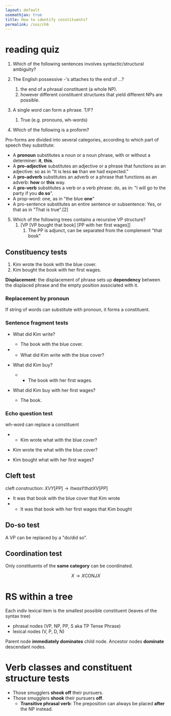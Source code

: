 ```yaml
---
layout: default
usemathjax: true
title: How to identify constituents?
permalink: /sos/ch6
---
```


# reading quiz

1. Which of the following sentences involves syntactic/structural ambiguity? 

2. The English possessive -'s attaches to the end of ...? 
   1. the end of a phrasal constituent (a whole NP).
   2. however different constituent structures that yield different NPs are possible.

3. A single word can form a phrase. T/F?
   1. True (e.g. pronouns, wh-words)

4. Which of the following is a proform? 

Pro-forms are divided into several categories, according to which part of speech they substitute:

- A **pronoun** substitutes a noun or a noun phrase, with or without a determiner: **it**, **this**.
- A **pro-adjective** substitutes an adjective or a phrase that functions as an adjective: so as in "It is less **so** than we had expected."
- A **pro-adverb** substitutes an adverb or a phrase that functions as an adverb: **how** or **this** way.
- A **pro-verb** substitutes a verb or a verb phrase: do, as in: "I will go to the party if you **do so**".
- A prop-word: one, as in "the blue **one**"
- A pro-sentence substitutes an entire sentence or subsentence: Yes, or that as in "That is true".[2]

5. Which of the following trees contains a recursive VP structure? 
   1. [VP [VP bought that book] [PP with her first wages]]
      1. The PP is adjunct, can be separated from the complement "that book"

## Constituency tests
1. Kim wrote the book with the blue cover.
2. Kim bought the book with her first wages.

**Displacement**: the displacement of phrase sets up **dependency**
between the displaced phrase and the empty position associated with it.

### Replacement by pronoun

If string of words can substitute with pronoun, it forms a constituent.

### Sentence fragment tests

- What did Kim write?
  - The book with the blue cover.
- * What did Kim write with the blue cover?

- What did Kim buy?
  - * The book with her first wages.
- What did Kim buy with her first wages?
  - The book.

### Echo question test

wh-word can replace a constituent

- * Kim wrote what with the blue cover?
- Kim wrote the what with the blue cover?

- Kim bought what with her first wages?

## Cleft test

cleft construction: $X V Y [PP] \rightarrow It was Y that X V [PP]$

- It was that book with the blue cover that Kim wrote
- * It was that book with her first wages that Kim bought

## Do-so test

A VP can be replaced by a "do/did so".

## Coordination test

Only constituents of the **same category** can be coordinated.

$$X \rightarrow X \text{CONJ} X$$

# RS within a tree

Each indiv lexical item is the smallest possible constituent (leaves of the syntax tree)

- phrasal nodes (VP, NP, PP, S aka TP Tense Phrase)
- lexical nodes (V, P, D, N)

Parent node **immediately dominates** child node. Ancestor nodes **dominate** descendant nodes.

# Verb classes and constituent structure tests

- Those smugglers **shook off** their pursuers.
- Those smugglers **shook** their pursuers **off**.
  - **Transitive phrasal verb**: The preposition can always be placed **after** the NP instead.